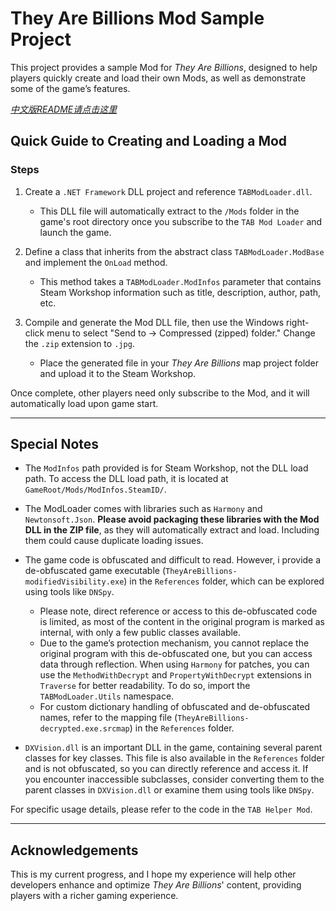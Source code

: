 # They Are Billions Mod Sample Project

This project provides a sample Mod for *They Are Billions*, designed to help players quickly create and load their own Mods, as well as demonstrate some of the game’s features.

*[中文版README请点击这里](README_zh.md)*

## Quick Guide to Creating and Loading a Mod

### Steps
1. Create a `.NET Framework` DLL project and reference `TABModLoader.dll`.
   - This DLL file will automatically extract to the `/Mods` folder in the game's root directory once you subscribe to the `TAB Mod Loader` and launch the game.

2. Define a class that inherits from the abstract class `TABModLoader.ModBase` and implement the `OnLoad` method.
   - This method takes a `TABModLoader.ModInfos` parameter that contains Steam Workshop information such as title, description, author, path, etc.

3. Compile and generate the Mod DLL file, then use the Windows right-click menu to select "Send to -> Compressed (zipped) folder." Change the `.zip` extension to `.jpg`.
   - Place the generated file in your *They Are Billions* map project folder and upload it to the Steam Workshop.

Once complete, other players need only subscribe to the Mod, and it will automatically load upon game start.

---

## Special Notes

- The `ModInfos` path provided is for Steam Workshop, not the DLL load path. To access the DLL load path, it is located at `GameRoot/Mods/ModInfos.SteamID/`.

- The ModLoader comes with libraries such as `Harmony` and `Newtonsoft.Json`. **Please avoid packaging these libraries with the Mod DLL in the ZIP file**, as they will automatically extract and load. Including them could cause duplicate loading issues.

- The game code is obfuscated and difficult to read. However, i provide a de-obfuscated game executable (`TheyAreBillions-modifiedVisibility.exe`) in the `References` folder, which can be explored using tools like `DNSpy`.
   - Please note, direct reference or access to this de-obfuscated code is limited, as most of the content in the original program is marked as internal, with only a few public classes available.
   - Due to the game’s protection mechanism, you cannot replace the original program with this de-obfuscated one, but you can access data through reflection. When using `Harmony` for patches, you can use the `MethodWithDecrypt` and `PropertyWithDecrypt` extensions in `Traverse` for better readability. To do so, import the `TABModLoader.Utils` namespace.
   - For custom dictionary handling of obfuscated and de-obfuscated names, refer to the mapping file (`TheyAreBillions-decrypted.exe.srcmap`) in the `References` folder.

- `DXVision.dll` is an important DLL in the game, containing several parent classes for key classes. This file is also available in the `References` folder and is not obfuscated, so you can directly reference and access it. If you encounter inaccessible subclasses, consider converting them to the parent classes in `DXVision.dll` or examine them using tools like `DNSpy`.

For specific usage details, please refer to the code in the `TAB Helper Mod`.

---

## Acknowledgements
This is my current progress, and I hope my experience will help other developers enhance and optimize *They Are Billions*' content, providing players with a richer gaming experience.